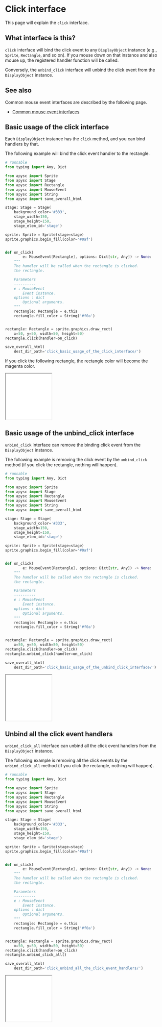 # Click interface

This page will explain the `click` interface.

## What interface is this?

`click` interface will bind the click event to any `DisplayObject` instance (e.g., `Sprite`, `Rectangle`, and so on). If you mouse down on that instance and also mouse up, the registered handler function will be called.

Conversely, the `unbind_click` interface will unbind the click event from the `DisplayObject` instance.

## See also

Common mouse event interfaces are described by the following page.

- [Common mouse event interfaces](mouse_event_common.md)

## Basic usage of the click interface

Each `DisplayObject` instance has the `click` method, and you can bind handlers by that.

The following example will bind the click event handler to the rectangle.

```py
# runnable
from typing import Any, Dict

from apysc import Sprite
from apysc import Stage
from apysc import Rectangle
from apysc import MouseEvent
from apysc import String
from apysc import save_overall_html

stage: Stage = Stage(
    background_color='#333',
    stage_width=150,
    stage_height=150,
    stage_elem_id='stage')

sprite: Sprite = Sprite(stage=stage)
sprite.graphics.begin_fill(color='#0af')


def on_click(
        e: MouseEvent[Rectangle], options: Dict[str, Any]) -> None:
    """
    The handler will be called when the rectangle is clicked.
    the rectangle.

    Parameters
    ----------
    e : MouseEvent
        Event instance.
    options : dict
        Optional arguments.
    """
    rectangle: Rectangle = e.this
    rectangle.fill_color = String('#f0a')


rectangle: Rectangle = sprite.graphics.draw_rect(
    x=50, y=50, width=50, height=50)
rectangle.click(handler=on_click)

save_overall_html(
    dest_dir_path='click_basic_usage_of_the_click_interface/')
```

If you click the following rectangle, the rectangle color will become the magenta color.

<iframe src="static/click_basic_usage_of_the_click_interface/index.html" width="150" height="150"></iframe>


## Basic usage of the unbind_click interface

`unbind_click` interface can remove the binding click event from the `DisplayObject` instance.

The following example is removing the click event by the `unbind_click` method (if you click the rectangle, nothing will happen).

```py
# runnable
from typing import Any, Dict

from apysc import Sprite
from apysc import Stage
from apysc import Rectangle
from apysc import MouseEvent
from apysc import String
from apysc import save_overall_html

stage: Stage = Stage(
    background_color='#333',
    stage_width=150,
    stage_height=150,
    stage_elem_id='stage')

sprite: Sprite = Sprite(stage=stage)
sprite.graphics.begin_fill(color='#0af')


def on_click(
        e: MouseEvent[Rectangle], options: Dict[str, Any]) -> None:
    """
    The handler will be called when the rectangle is clicked.
    the rectangle.

    Parameters
    ----------
    e : MouseEvent
        Event instance.
    options : dict
        Optional arguments.
    """
    rectangle: Rectangle = e.this
    rectangle.fill_color = String('#f0a')


rectangle: Rectangle = sprite.graphics.draw_rect(
    x=50, y=50, width=50, height=50)
rectangle.click(handler=on_click)
rectangle.unbind_click(handler=on_click)

save_overall_html(
    dest_dir_path='click_basic_usage_of_the_unbind_click_interface/')
```

<iframe src="static/click_basic_usage_of_the_unbind_click_interface/index.html" width="150" height="150"></iframe>


## Unbind all the click event handlers

`unbind_click_all` interface can unbind all the click event handlers from the `DisplayObject` instance.

The following example is removing all the click events by the `unbind_click_all` method (if you click the rectangle, nothing will happen).

```py
# runnable
from typing import Any, Dict

from apysc import Sprite
from apysc import Stage
from apysc import Rectangle
from apysc import MouseEvent
from apysc import String
from apysc import save_overall_html

stage: Stage = Stage(
    background_color='#333',
    stage_width=150,
    stage_height=150,
    stage_elem_id='stage')

sprite: Sprite = Sprite(stage=stage)
sprite.graphics.begin_fill(color='#0af')


def on_click(
        e: MouseEvent[Rectangle], options: Dict[str, Any]) -> None:
    """
    The handler will be called when the rectangle is clicked.
    the rectangle.

    Parameters
    ----------
    e : MouseEvent
        Event instance.
    options : dict
        Optional arguments.
    """
    rectangle: Rectangle = e.this
    rectangle.fill_color = String('#f0a')


rectangle: Rectangle = sprite.graphics.draw_rect(
    x=50, y=50, width=50, height=50)
rectangle.click(handler=on_click)
rectangle.unbind_click_all()

save_overall_html(
    dest_dir_path='click_unbind_all_the_click_event_handlers/')
```

<iframe src="static/click_unbind_all_the_click_event_handlers/index.html" width="150" height="150"></iframe>
